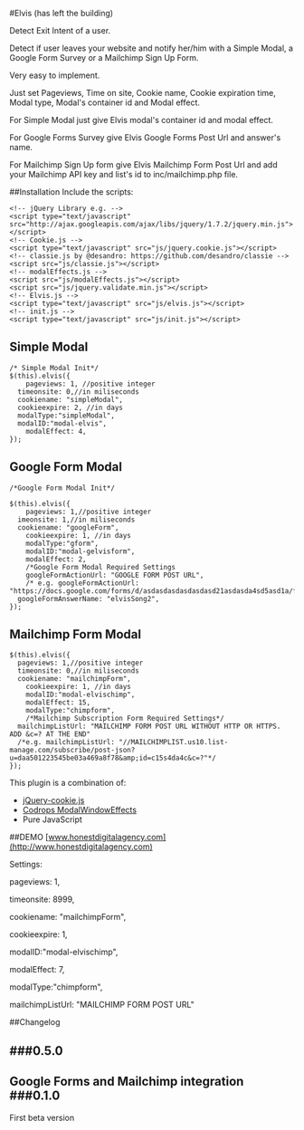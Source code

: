 #Elvis (has left the building)

Detect Exit Intent of a user. 

Detect if user leaves your website and notify her/him with a Simple Modal, a Google Form Survey or a Mailchimp Sign Up Form.

Very easy to implement. 

Just set Pageviews, Time on site, Cookie name, Cookie expiration time, Modal type, Modal's container id and Modal effect.

For Simple Modal just give Elvis modal's container id and modal effect.

For Google Forms Survey give Elvis Google Forms Post Url and answer's name.

For Mailchimp Sign Up form give Elvis Mailchimp Form Post Url and add your Mailchimp API key and list's id to inc/mailchimp.php file.


##Installation
Include the scripts:
```
<!-- jQuery Library e.g. -->
<script type="text/javascript" src="http://ajax.googleapis.com/ajax/libs/jquery/1.7.2/jquery.min.js"></script>
<!-- Cookie.js -->
<script type="text/javascript" src="js/jquery.cookie.js"></script>
<!-- classie.js by @desandro: https://github.com/desandro/classie -->
<script src="js/classie.js"></script>
<!-- modalEffects.js -->
<script src="js/modalEffects.js"></script>
<script src="js/jquery.validate.min.js"></script>
<!-- Elvis.js -->
<script type="text/javascript" src="js/elvis.js"></script>
<!-- init.js -->
<script type="text/javascript" src="js/init.js"></script>
```

Simple Modal
------------
```
/* Simple Modal Init*/
$(this).elvis({
	pageviews: 1, //positive integer
  timeonsite: 0,//in miliseconds
  cookiename: "simpleModal",
  cookieexpire: 2, //in days
  modalType:"simpleModal",
  modalID:"modal-elvis",
	modalEffect: 4,
});
```
Google Form Modal
-----------------
```
/*Google Form Modal Init*/

$(this).elvis({
	pageviews: 1,//positive integer
  imeonsite: 1,//in miliseconds
  cookiename: "googleForm",
	cookieexpire: 1, //in days
	modalType:"gform",
	modalID:"modal-gelvisform",
	modalEffect: 2,
	/*Google Form Modal Required Settings
	googleFormActionUrl: "GOOGLE FORM POST URL",
	/* e.g. googleFormActionUrl: "https://docs.google.com/forms/d/asdasdasdasdasdasd21asdasda4sd5asd1a/formResponse",*/
  googleFormAnswerName: "elvisSong2",
});
```
Mailchimp Form Modal
--------------------
```
$(this).elvis({
  pageviews: 1,//positive integer
  timeonsite: 0,//in miliseconds
  cookiename: "mailchimpForm",
	cookieexpire: 1, //in days
	modalID:"modal-elvischimp",
	modalEffect: 15,
	modalType:"chimpform",
	/*Mailchimp Subscription Form Required Settings*/
  mailchimpListUrl: "MAILCHIMP FORM POST URL WITHOUT HTTP OR HTTPS. ADD &c=? AT THE END"
  /*e.g. mailchimpListUrl: "//MAILCHIMPLIST.us10.list-manage.com/subscribe/post-json?u=daa501223545be03a469a8f78&amp;id=c15s4da4c&c=?"*/
});       

```
This plugin is a combination of:

- [jQuery-cookie.js](https://github.com/carhartl/jquery-cookie)
- [Codrops ModalWindowEffects](https://github.com/codrops/ModalWindowEffects)
- Pure JavaScript

##DEMO
[www.honestdigitalagency.com](http://www.honestdigitalagency.com)

Settings:


pageviews: 1,

timeonsite: 8999,

cookiename: "mailchimpForm",

cookieexpire: 1,

modalID:"modal-elvischimp",

modalEffect: 7,

modalType:"chimpform",

mailchimpListUrl: "MAILCHIMP FORM POST URL"



##Changelog

###0.5.0
--------
Google Forms and Mailchimp integration
###0.1.0
--------
First beta version
